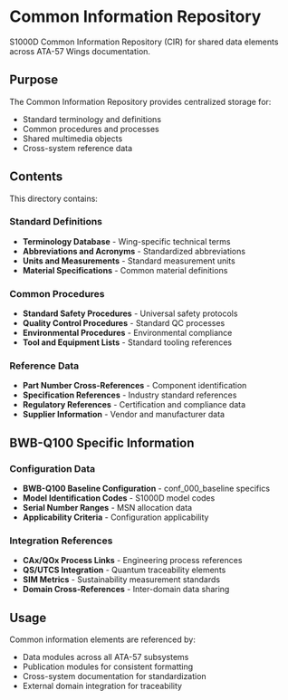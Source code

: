 # Common Information Repository

S1000D Common Information Repository (CIR) for shared data elements across ATA-57 Wings documentation.

## Purpose

The Common Information Repository provides centralized storage for:
- Standard terminology and definitions
- Common procedures and processes
- Shared multimedia objects
- Cross-system reference data

## Contents

This directory contains:

### Standard Definitions
- **Terminology Database** - Wing-specific technical terms
- **Abbreviations and Acronyms** - Standardized abbreviations
- **Units and Measurements** - Standard measurement units
- **Material Specifications** - Common material definitions

### Common Procedures
- **Standard Safety Procedures** - Universal safety protocols
- **Quality Control Procedures** - Standard QC processes
- **Environmental Procedures** - Environmental compliance
- **Tool and Equipment Lists** - Standard tooling references

### Reference Data
- **Part Number Cross-References** - Component identification
- **Specification References** - Industry standard references
- **Regulatory References** - Certification and compliance data
- **Supplier Information** - Vendor and manufacturer data

## BWB-Q100 Specific Information

### Configuration Data
- **BWB-Q100 Baseline Configuration** - conf_000_baseline specifics
- **Model Identification Codes** - S1000D model codes
- **Serial Number Ranges** - MSN allocation data
- **Applicability Criteria** - Configuration applicability

### Integration References
- **CAx/QOx Process Links** - Engineering process references
- **QS/UTCS Integration** - Quantum traceability elements
- **SIM Metrics** - Sustainability measurement standards
- **Domain Cross-References** - Inter-domain data sharing

## Usage

Common information elements are referenced by:
- Data modules across all ATA-57 subsystems
- Publication modules for consistent formatting
- Cross-system documentation for standardization
- External domain integration for traceability